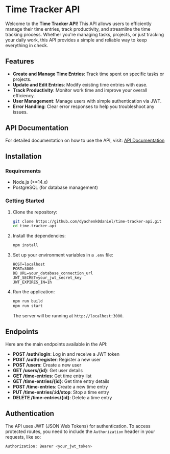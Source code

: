 # Time Tracker API

Welcome to the **Time Tracker API**! This API allows users to efficiently manage their time entries, track productivity, and streamline the time tracking process. Whether you're managing tasks, projects, or just tracking your daily work, this API provides a simple and reliable way to keep everything in check.

## Features

- **Create and Manage Time Entries**: Track time spent on specific tasks or projects.
- **Update and Edit Entries**: Modify existing time entries with ease.
- **Track Productivity**: Monitor work time and improve your overall efficiency.
- **User Management**: Manage users with simple authentication via JWT.
- **Error Handling**: Clear error responses to help you troubleshoot any issues.

## API Documentation

For detailed documentation on how to use the API, visit: [API Documentation](http://localhost:3000/api-docs)

## Installation

### Requirements

- Node.js (>=14.x)
- PostgreSQL (for database management)

### Getting Started

1. Clone the repository:

    ```bash
    git clone https://github.com/dyachenk0daniel/time-tracker-api.git
    cd time-tracker-api
    ```

2. Install the dependencies:

    ```bash
    npm install
    ```

3. Set up your environment variables in a `.env` file:

    ```
   HOST=localhost
   PORT=3000
   DB_URL=your_database_connection_url
   JWT_SECRET=your_jwt_secret_key
   JWT_EXPIRES_IN=1h
    ```

4. Run the application:

    ```bash
    npm run build
    npm run start
    ```

   The server will be running at `http://localhost:3000`.

## Endpoints

Here are the main endpoints available in the API:

- **POST /auth/login**: Log in and receive a JWT token
- **POST /auth/register**: Register a new user
- **POST /users**: Create a new user
- **GET /users/{id}**: Get user details
- **GET /time-entries**: Get time entry list
- **GET /time-entries/{id}**: Get time entry details
- **POST /time-entries**: Create a new time entry
- **PUT /time-entries/:id/stop**: Stop a time entry
- **DELETE /time-entries/{id}**: Delete a time entry

## Authentication

The API uses JWT (JSON Web Tokens) for authentication. To access protected routes, you need to include the `Authorization` header in your requests, like so:

```bash
Authorization: Bearer <your_jwt_token>
